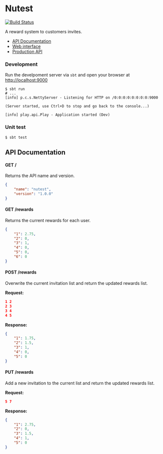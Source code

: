 Nutest
======

[![Build Status](https://travis-ci.org/hilios/nutest.svg?branch=master)](https://travis-ci.org/hilios/nutest)

A reward system to customers invites.

- [API Documentation](#api-documentation)
- [Web interface](https://hilios.github.io/nutest)
- [Production API](https://nutest.herokuapp.com)

### Development

Run the develpoment server via `sbt` and open your browser at [http://localhost:9000](http://localhost:9000)

```shell
$ sbt run
# ...
[info] p.c.s.NettyServer - Listening for HTTP on /0:0:0:0:0:0:0:0:9000

(Server started, use Ctrl+D to stop and go back to the console...)

[info] play.api.Play - Application started (Dev)
```

### Unit test

```shell
$ sbt test
```

## API Documentation

#### GET /

Returns the API name and version.

```json
{
    "name": "nutest",
    "version": "1.0.0"
}
```

#### GET /rewards

Returns the current rewards for each user.

```json
{
    "1": 2.75,
    "2": 0,
    "3": 1,
    "4": 0,
    "5": 0,
    "6": 0
}
```

#### POST /rewards

Overwrite the current invitation list and return the updated rewards list.

**Request:**

```json
1 2
2 3
3 4
4 5
```

**Response:**

```json
{
    "1": 1.75,
    "2": 1.5,
    "3": 1,
    "4": 0,
    "5": 0
}
```

#### PUT /rewards

Add a new invitation to the current list and return the updated rewards list.

**Request:**

```json
5 7
```

**Response:**

```json
{
    "1": 2.75,
    "2": 0,
    "3": 1.5,
    "4": 1,
    "5": 0
}
```